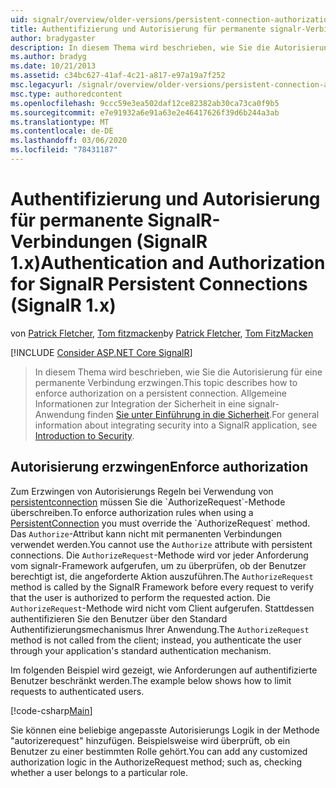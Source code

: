 ```yaml
---
uid: signalr/overview/older-versions/persistent-connection-authorization
title: Authentifizierung und Autorisierung für permanente signalr-Verbindungen (signalr 1. x) | Microsoft-Dokumentation
author: bradygaster
description: In diesem Thema wird beschrieben, wie Sie die Autorisierung für eine permanente Verbindung erzwingen. Allgemeine Informationen zur Integration der Sicherheit in eine signalr-Anwendung,...
ms.author: bradyg
ms.date: 10/21/2013
ms.assetid: c34bc627-41af-4c21-a817-e97a19a7f252
msc.legacyurl: /signalr/overview/older-versions/persistent-connection-authorization
msc.type: authoredcontent
ms.openlocfilehash: 9ccc59e3ea502daf12ce82382ab30ca73ca0f9b5
ms.sourcegitcommit: e7e91932a6e91a63e2e46417626f39d6b244a3ab
ms.translationtype: MT
ms.contentlocale: de-DE
ms.lasthandoff: 03/06/2020
ms.locfileid: "78431187"
---
```

# <a name="authentication-and-authorization-for-signalr-persistent-connections-signalr-1x"></a><span data-ttu-id="dbc2c-104">Authentifizierung und Autorisierung für permanente SignalR-Verbindungen (SignalR 1.x)</span><span class="sxs-lookup"><span data-stu-id="dbc2c-104">Authentication and Authorization for SignalR Persistent Connections (SignalR 1.x)</span></span>

<span data-ttu-id="dbc2c-105">von [Patrick Fletcher](https://github.com/pfletcher), [Tom fitzmacken](https://github.com/tfitzmac)</span><span class="sxs-lookup"><span data-stu-id="dbc2c-105">by [Patrick Fletcher](https://github.com/pfletcher), [Tom FitzMacken](https://github.com/tfitzmac)</span></span>

[!INCLUDE [Consider ASP.NET Core SignalR](~/includes/signalr/signalr-version-disambiguation.md)]

> <span data-ttu-id="dbc2c-106">In diesem Thema wird beschrieben, wie Sie die Autorisierung für eine permanente Verbindung erzwingen.</span><span class="sxs-lookup"><span data-stu-id="dbc2c-106">This topic describes how to enforce authorization on a persistent connection.</span></span> <span data-ttu-id="dbc2c-107">Allgemeine Informationen zur Integration der Sicherheit in eine signalr-Anwendung finden [Sie unter Einführung in die Sicherheit](index.md).</span><span class="sxs-lookup"><span data-stu-id="dbc2c-107">For general information about integrating security into a SignalR application, see [Introduction to Security](index.md).</span></span>

## <a name="enforce-authorization"></a><span data-ttu-id="dbc2c-108">Autorisierung erzwingen</span><span class="sxs-lookup"><span data-stu-id="dbc2c-108">Enforce authorization</span></span>

<span data-ttu-id="dbc2c-109">Zum Erzwingen von Autorisierungs Regeln bei Verwendung von [persistentconnection](https://msdn.microsoft.com/library/microsoft.aspnet.signalr.persistentconnection(v=vs.111).aspx) müssen Sie die `AuthorizeRequest`-Methode überschreiben.</span><span class="sxs-lookup"><span data-stu-id="dbc2c-109">To enforce authorization rules when using a [PersistentConnection](https://msdn.microsoft.com/library/microsoft.aspnet.signalr.persistentconnection(v=vs.111).aspx) you must override the `AuthorizeRequest` method.</span></span> <span data-ttu-id="dbc2c-110">Das `Authorize`-Attribut kann nicht mit permanenten Verbindungen verwendet werden.</span><span class="sxs-lookup"><span data-stu-id="dbc2c-110">You cannot use the `Authorize` attribute with persistent connections.</span></span> <span data-ttu-id="dbc2c-111">Die `AuthorizeRequest`-Methode wird vor jeder Anforderung vom signalr-Framework aufgerufen, um zu überprüfen, ob der Benutzer berechtigt ist, die angeforderte Aktion auszuführen.</span><span class="sxs-lookup"><span data-stu-id="dbc2c-111">The `AuthorizeRequest` method is called by the SignalR Framework before every request to verify that the user is authorized to perform the requested action.</span></span> <span data-ttu-id="dbc2c-112">Die `AuthorizeRequest`-Methode wird nicht vom Client aufgerufen. Stattdessen authentifizieren Sie den Benutzer über den Standard Authentifizierungsmechanismus Ihrer Anwendung.</span><span class="sxs-lookup"><span data-stu-id="dbc2c-112">The `AuthorizeRequest` method is not called from the client; instead, you authenticate the user through your application's standard authentication mechanism.</span></span>

<span data-ttu-id="dbc2c-113">Im folgenden Beispiel wird gezeigt, wie Anforderungen auf authentifizierte Benutzer beschränkt werden.</span><span class="sxs-lookup"><span data-stu-id="dbc2c-113">The example below shows how to limit requests to authenticated users.</span></span>

[!code-csharp[Main](persistent-connection-authorization/samples/sample1.cs)]

<span data-ttu-id="dbc2c-114">Sie können eine beliebige angepasste Autorisierungs Logik in der Methode "autorizerequest" hinzufügen. Beispielsweise wird überprüft, ob ein Benutzer zu einer bestimmten Rolle gehört.</span><span class="sxs-lookup"><span data-stu-id="dbc2c-114">You can add any customized authorization logic in the AuthorizeRequest method; such as, checking whether a user belongs to a particular role.</span></span>
